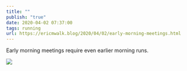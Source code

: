 ```yaml
---
title: ""
publish: "true"
date: 2020-04-02 07:37:00
tags: running
url: https://ericmwalk.blog/2020/04/02/early-morning-meetings.html
---
```


Early morning meetings require even earlier morning runs.

![](https://ericmwalk.blog/uploads/2022/f7705b611f.jpg)